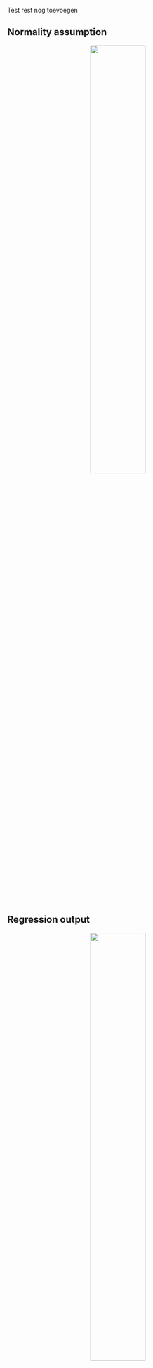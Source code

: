 Test rest nog toevoegen

<h2> Normality assumption </h2>
<p align="center" width="100%">
    <img width="50%" src="https://user-images.githubusercontent.com/98945883/160182701-a5e56c30-cddb-4d7f-ab6f-e454934047ef.png")

</p>

<br>
<h2> Regression output </h2>  
<p align="center" width="100%">
    <img width="50%" src="https://user-images.githubusercontent.com/98945883/160124972-0002ce57-6516-4495-88cb-97ce8e3f037a.jpeg">
</p>

